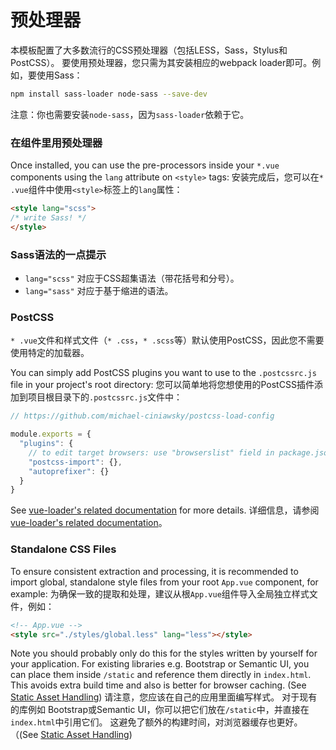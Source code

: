 # 预处理器

本模板配置了大多数流行的CSS预处理器（包括LESS，Sass，Stylus和PostCSS）。 要使用预处理器，您只需为其安装相应的webpack loader即可。例如，要使用Sass：

``` bash
npm install sass-loader node-sass --save-dev
```

注意：你也需要安装`node-sass`，因为`sass-loader`依赖于它。

### 在组件里用预处理器

Once installed, you can use the pre-processors inside your `*.vue` components using the `lang` attribute on `<style>` tags:
安装完成后，您可以在`* .vue`组件中使用`<style>`标签上的`lang`属性：

``` html
<style lang="scss">
/* write Sass! */
</style>
```

### Sass语法的一点提示

- `lang="scss"` 对应于CSS超集语法（带花括号和分号）。
- `lang="sass"` 对应于基于缩进的语法。

### PostCSS

`* .vue`文件和样式文件（`* .css`，`* .scss`等）默认使用PostCSS，因此您不需要使用特定的加载器。

You can simply add PostCSS plugins you want to use to the `.postcssrc.js` file in your project's root directory:
您可以简单地将您想使用的PostCSS插件添加到项目根目录下的`.postcssrc.js`文件中：

``` js
// https://github.com/michael-ciniawsky/postcss-load-config

module.exports = {
  "plugins": {
    // to edit target browsers: use "browserslist" field in package.json
    "postcss-import": {},
    "autoprefixer": {}
  }
}
```

See [vue-loader's related documentation](http://vuejs.github.io/vue-loader/en/features/postcss.html) for more details.
详细信息，请参阅[vue-loader's related documentation](http://vuejs.github.io/vue-loader/en/features/postcss.html)。

### Standalone CSS Files

To ensure consistent extraction and processing, it is recommended to import global, standalone style files from your root `App.vue` component, for example:
为确保一致的提取和处理，建议从根`App.vue`组件导入全局独立样式文件，例如：

``` html
<!-- App.vue -->
<style src="./styles/global.less" lang="less"></style>
```

Note you should probably only do this for the styles written by yourself for your application. For existing libraries e.g. Bootstrap or Semantic UI, you can place them inside `/static` and reference them directly in `index.html`. This avoids extra build time and also is better for browser caching. (See [Static Asset Handling](static.md))
请注意，您应该在自己的应用里面编写样式。 对于现有的库例如 Bootstrap或Semantic UI，你可以把它们放在`/static`中，并直接在`index.html`中引用它们。 这避免了额外的构建时间，对浏览器缓存也更好。 （(See [Static Asset Handling](static.md))
